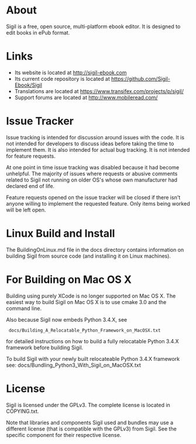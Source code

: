 About
=====

Sigil is a free, open source, multi-platform ebook editor.
It is designed to edit books in ePub format.


Links
=====

* Its website is located at http://sigil-ebook.com
* Its current code repository is located at https://github.com/Sigil-Ebook/Sigil
* Translations are located at https://www.transifex.com/projects/p/sigil/
* Support forums are located at http://www.mobileread.com/


Issue Tracker
=============

Issue tracking is intended for discussion around issues with the code. It
is not intended for developers to discuss ideas before taking the time to
implement them. It is also intended for actual bug tracking. It is not
intended for feature requests.

At one point in time issue tracking was disabled because it had become
unhelpful. The majority of issues where requests or abusive comments related
to Sigil not running on older OS's whose own manufacturer had declared
end of life.

Feature requests opened on the issue tracker will be closed if there isn't
anyone willing to implement the requested feature. Only items being worked
will be left open.


Linux Build and Install
=======================

The BuildingOnLinux.md file in the docs directory contains information on building
Sigil from source code (and installing it on Linux machines).


For Building on Mac OS X
========================

Building using purely XCode is no longer supported on Mac OS X.  The easiest 
way to build Sigil on Mac OS X is to use cmake 3.0 and the command line.   

Also because Sigil now embeds Python 3.4.X, see  

     docs/Building_A_Relocatable_Python_Framework_on_MacOSX.txt

for detailed instructions on how to build a fully relocatable Python 3.4.X framework before
building Sigil.  

To build Sigil with your newly built relocateable Python 3.4.X framework see:
   docs/Bundling_Python3_With_Sigil_on_MacOSX.txt


License
=======

Sigil is licensed under the GPLv3. The complete license is located in
COPYING.txt.

Note that libraries and components Sigil used and bundles may use a different
license (that is compatible with the GPLv3) from Sigil. See the specific
component for their respective license.

